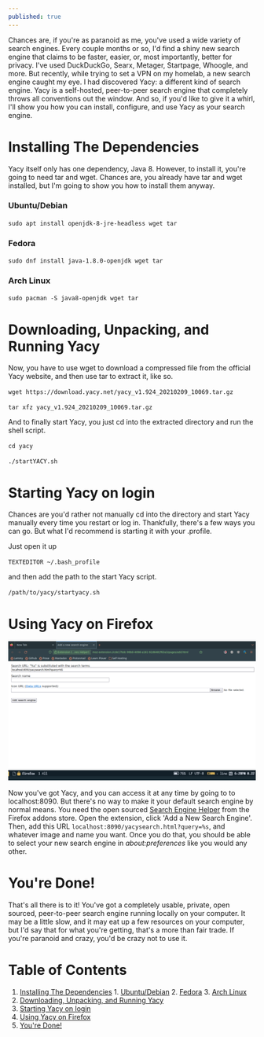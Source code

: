 ```yaml
---
published: true
---
```


Chances are, if you're as paranoid as me, you've used a wide variety of search engines. Every couple months or so, I'd find a shiny new search engine that claims to be faster, easier, or, most importantly, better for privacy. I've used DuckDuckGo, Searx, Metager, Startpage, Whoogle, and more. But recently, while trying to set a VPN on my homelab, a new search engine caught my eye. I had discovered Yacy: a different kind of search engine. Yacy is a self-hosted, peer-to-peer search engine that completely throws all conventions out the window. And so, if you'd like to give it a whirl, I'll show you how you can install, configure, and use Yacy as your search engine.


<a id="org80eb436"></a>

# Installing The Dependencies

Yacy itself only has one dependency, Java 8. However, to install it, you're going to need tar and wget. Chances are, you already have tar and wget installed, but I'm going to show you how to install them anyway.


<a id="org16313bf"></a>

### Ubuntu/Debian

`sudo apt install openjdk-8-jre-headless wget tar`


<a id="orga100a04"></a>

### Fedora

`sudo dnf install java-1.8.0-openjdk wget tar`


<a id="org79b6aa2"></a>

### Arch Linux

`sudo pacman -S java8-openjdk wget tar`


<a id="org0ff29d0"></a>

# Downloading, Unpacking, and Running Yacy

Now, you have to use wget to download a compressed file from the official Yacy website, and then use tar to extract it, like so. 

`wget https://download.yacy.net/yacy_v1.924_20210209_10069.tar.gz`

`tar xfz yacy_v1.924_20210209_10069.tar.gz`

And to finally start Yacy, you just cd into the extracted directory and run the shell script.

`cd yacy`

`./startYACY.sh`


<a id="orga8212ba"></a>

# Starting Yacy on login

Chances are you'd rather not manually cd into the directory and start Yacy manually every time you restart or log in. Thankfully, there's a few ways you can go. But what I'd recommend is starting it with your .profile.

Just open it up

`TEXTEDITOR ~/.bash_profile`

and then add the path to the start Yacy script.

`/path/to/yacy/startyacy.sh`


<a id="orgc6e2d2b"></a>

# Using Yacy on Firefox

![YacyImage](/images/Yacy.png)

Now you've got Yacy, and you can access it at any time by going to to localhost:8090. But there's no way to make it your default search engine by normal means. You need the open sourced [Search Engine Helper](https://addons.mozilla.org/lv/firefox/addon/search-engines-helper/) from the Firefox addons store. Open the extension, click 'Add a New Search Engine'. Then, add this URL `localhost:8090/yacysearch.html?query=%s`, and whatever image and name you want. Once you do that, you should be able to select your new search engine in *about:preferences* like you would any other.


<a id="org204e4a8"></a>

# You're Done!

That's all there is to it! You've got a completely usable, private, open sourced, peer-to-peer search engine running locally on your computer. It may be a little slow, and it may eat up a few resources on your computer, but I'd say that for what you're getting, that's a more than fair trade. If you're paranoid and crazy, you'd be crazy not to use it. 


# Table of Contents

1.  [Installing The Dependencies](#org80eb436)
        1.  [Ubuntu/Debian](#org16313bf)
        2.  [Fedora](#orga100a04)
        3.  [Arch Linux](#org79b6aa2)
2.  [Downloading, Unpacking, and Running Yacy](#org0ff29d0)
3.  [Starting Yacy on login](#orga8212ba)
4.  [Using Yacy on Firefox](#orgc6e2d2b)
5.  [You're Done!](#org204e4a8)
